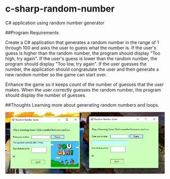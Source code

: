 # c-sharp-random-number
C# application using random number generator

##Program Requirements

Create a C# application that generates a random number in the range of 1 through 100 and asks the user to guess what the number is.  If the user's guess is higher than the random number, the program should display "Too high, try again".  If the user's guess is lower than the random number, the program should display "Too low, try again".  If the user guesses the number, the application should congratulate the user and then generate a new random number so the game can start over.

Enhance the game so it keeps count of the number of guesses that the user makes.  When the user correctly guesses the random number, the program should display the number of guesses.

##Thoughts
Learning more about generating random numbers and loops. 

![alt text](https://github.com/Inteligirl/c-sharp-random-number/blob/master/random_number.png "Random Number")
